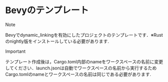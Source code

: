 
# Bevyのテンプレート

> [!NOTE]
> Bevyでdynamic_linkingを有効にしたプロジェクトのテンプレートです．※Rustのnightly版をインストールしている必要があります.

> [!IMPORTANT]
> テンプレート作成後は，Cargo.toml内部のnameをワークスペースの名前に変更してください．launch.jsonは自動でワークスペースの名前から実行するためCargo.tomlのnameとワークスペースの名前は同じである必要があります.
